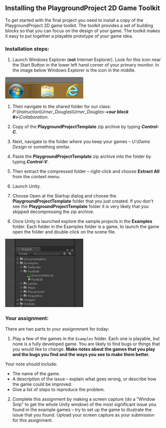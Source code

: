 ## Installing the PlaygroundProject 2D Game Toolkit

To get started with the final project you need to install a copy of the PlaygroundProject 2D game toolkit. The toolkit provides a set of building blocks so that you can focus on the design of your game. The toolkit makes it easy to put together a playable prototype of your game idea.

### Installation steps:

1. Launch Windows Explorer (**not** Internet Explorer). Look for this icon near the Start Button in the lower left hand corner of your primary monitor. In the image below Windows Explorer is the icon in the middle.

 <img src="images/Windows-Explorer.png" width="50%">

1. Then navigate to the shared folder for our class: _P:\Instruction\Urner_Douglas\Urner_Douglas-**<our block #>**\Collaboration_.

1. Copy of the **PlaygroundProjectTemplate** zip archive by typing ***Control-C***.

2. Next, navigate to the folder where you keep your games – _U:\Game Design_ or something similar.

3. Paste the **PlaygroundProjectTemplate** zip archive into the folder by typing ***Control-V***.

2. Then extract the compressed folder – right-click and choose **Extract All** from the context menu.

1. Launch Unity.

1. Choose Open at the Startup dialog and choose the **PlaygroundProjectTemplate** folder that you just created. If you don't see the **PlaygroundProjectTemplate** folder it is very likely that you skipped decompressing the zip archive.

1. Once Unity is launched explore the sample projects in the **Examples** folder. Each folder in the Examples folder is a game, to launch the game open the folder and double-click on the scene file.

 <img src="images/Example-Games.png" width="50%">

### Your assignment:

There are two parts to your assignmnent for today:

1. Play a few of the games in the `Examples` folder. Each one is playable, but none is a fully developed game. You are likely to find bugs or things that you would like to change. **Make notes about the games that you play and the bugs you find and the ways you see to make them better.**

  Your note should include:
  * The name of the game.
  * A description of the issue – explain what goes wrong, or describe how  the game could be improved.
  * Give a list of steps to reproduce the problem.

2. Complete this assignment by making a screen capture (do a "Window Snip" to get the whole Unity window) of the most significant issue you found in the example games – try to set up the game to illustrate the issue that you found. Upload your screen capture as your submission for this assignment.

